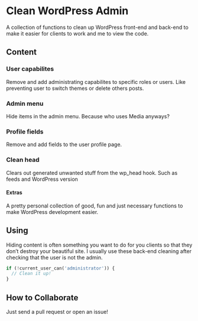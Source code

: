 # Clean WordPress Admin
A collection of functions to clean up WordPress front-end and back-end
to make it easier for clients to work and me to view the code.

## Content

### User capabilites
Remove and add administrating capabilites to specific roles or users. Like preventing user to switch themes or delete others posts.

### Admin menu
Hide items in the admin menu. Because who uses Media anyways?

### Profile fields
Remove and add fields to the user profile page.

### Clean head
Clears out generated unwanted stuff from the wp_head hook. Such as feeds and WordPress version

#### Extras
A pretty personal collection of good, fun and just necessary functions
to make WordPress development easier.

## Using
Hiding content is often something you want to do for you clients so that they don’t destroy your beautiful site. I usually use these back-end cleaning after checking that the user is not the admin.
```php
if (!current_user_can('administrator')) {
  // Clean it up!
}
```

## How to Collaborate
Just send a pull request or open an issue!

